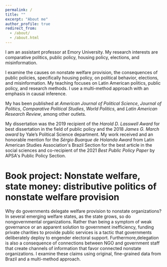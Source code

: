 ```yaml
---
permalink: /
title: ""
excerpt: "About me"
author_profile: true
redirect_from: 
  - /about/
  - /about.html
---
```


I am an  assistant  professor  at  Emory  University.  My  research  interests  are comparative  politics,  public  policy, housing policy,  elections, and misinformation. 

I examine the causes on  nonstate  welfare  provision,  the  consequences  of  public  policies, specifically housing policy,  on  political behavior, elections, and misinformation. My teaching focuses on Latin American politics, public policy, and research methods. I use a multi-method approach with an emphasis in causal inference.

My has been published at *American Journal of Political Science*, *Journal of Politics*, *Comparative Political Studies*, *World Politics*, and *Latin American Research Review*, among other outlets. 

My dissertation was the 2019 recipient of the *Harold D. Lasswell Award* for best  dissertation  in  the  field  of  public  policy  and  the  2018  *James  G.  March  award*  by  Yale’s Political Science department. My work received and an honorable mention for the *Sérgio Buarque de Holanda Award* from Latin American Studies Association's Brazil Section for the best article  in  the  social  sciences and co-recipient  of  the  2021  *Best  Public  Policy  Paper*  by  APSA's Public  Policy  Section. 

**Book project: Nonstate welfare, state money: distributive politics of nonstate welfare provision**
======

Why do governments delegate welfare provision to nonstate organizations? In several emerging welfare  states, as the  state  grows,  so  do nongovernmental organizations. Rather  than  being  a symptom of weak governance or an apparent solution to government inefficiency, funding private charities  to  provide  public  services  is  a  tactic that governments  deliberately  deploy  to  engender electoral support. Furthermore,delegation is also a consequence of connections between NGO and government staff that create channels of information that favor connected nonstate organizations. I examine these claims using original, fine-grained data from Brazil and a multi-method approach.
